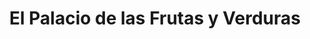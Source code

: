---
title: "El Palacio de las Frutas y Verduras"
url: /madrid/el-palacio-de-las-frutas-y-verduras/
shop: comodidad
---